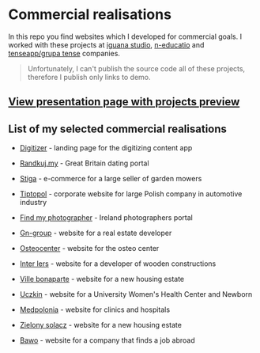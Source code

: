 # Commercial realisations
In this repo you find websites which I developed for commercial goals. I worked with these projects at [iguana studio](https://iguanastudio.pl/), [n-educatio](https://www.n-educatio.pl/) and [tenseapp/grupa tense](https://www.tenseapp.pl/) companies.
> Unfortunately, I can't publish the source code all of these projects, therefore I publish only links to demo.

## [View presentation page with projects preview](http://poprotsky.eu/github/commercial-realisations)

## List of my selected commercial realisations

- [Digitizer](http://exchange.n-educatio.pl/digitizer/landing_page/) - landing page for the digitizing content app

- [Randkuj.my](https://randkuj.my/) -  Great Britain dating portal

- [Stiga](https://www.stiga.pl/) -  e-commerce for a large seller of garden mowers

- [Tiptopol](https://tiptopol.pl/) - corporate website for large Polish company in automotive industry

- [Find my photographer](https://findmyphotographer.ie/) - Ireland photographers portal

- [Gn-group](http://www.gn-group.pl/) - website for a real estate developer

- [Osteocenter](http://osteocenter.pl/) - website for the osteo center

- [Inter lers](http://www.inter-lers.pl/) - website for a developer of wooden constructions

- [Ville bonaparte](http://www.villebonaparte.pl/) - website for a new housing estate

- [Uczkin](http://www.uczkin.pl/) - website for a University Women's Health Center and Newborn

- [Medpolonia](https://medpolonia.com.pl/) - website for clinics and hospitals

- [Zielony solacz](http://www.zielonysolacz.pl/) - website for a new housing estate

- [Bawo](http://bawo.pl/) - website for a company that finds a job abroad
